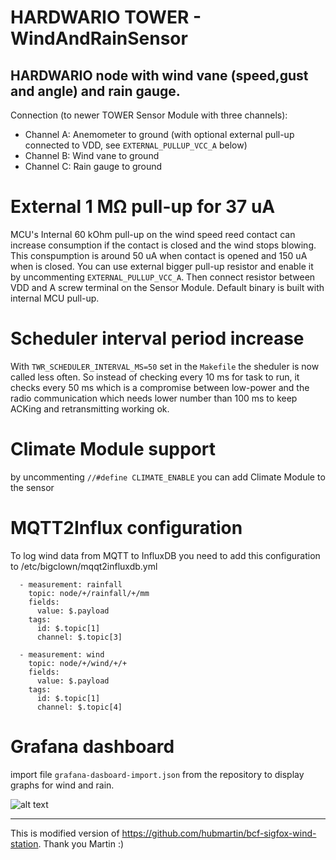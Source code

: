 # HARDWARIO TOWER - WindAndRainSensor

HARDWARIO node with wind vane (speed,gust and angle) and rain gauge.
--------

Connection (to newer TOWER Sensor Module with three channels):

- Channel A: Anemometer to ground (with optional external pull-up connected to VDD, see `EXTERNAL_PULLUP_VCC_A` below)
- Channel B: Wind vane to ground
- Channel C: Rain gauge to ground

# External 1 MΩ pull-up for 37 uA

MCU's Internal 60 kOhm pull-up on the wind speed reed contact can increase consumption if the contact is closed and the wind stops blowing.
This conspumption is around 50 uA when contact is opened and 150 uA when is closed. You can use external bigger pull-up resistor and enable it by uncommenting `EXTERNAL_PULLUP_VCC_A`. Then connect resistor between VDD and A screw terminal on the Sensor Module. Default binary is built with internal MCU pull-up.

# Scheduler interval period increase

With `TWR_SCHEDULER_INTERVAL_MS=50` set in the `Makefile` the sheduler is now called less often. So instead of checking every 10 ms for task to run, it checks every 50 ms which is a compromise between low-power and the radio communication which needs lower number than 100 ms to keep ACKing and retransmitting working ok.

# Climate Module support

by uncommenting `//#define CLIMATE_ENABLE` you can add Climate Module to the sensor


# MQTT2Influx configuration

To log wind data from MQTT to InfluxDB you need to add this configuration to /etc/bigclown/mqqt2influxdb.yml

```
  - measurement: rainfall
    topic: node/+/rainfall/+/mm
    fields:
      value: $.payload
    tags:
      id: $.topic[1]
      channel: $.topic[3]

  - measurement: wind
    topic: node/+/wind/+/+
    fields:
      value: $.payload
    tags:
      id: $.topic[1]
      channel: $.topic[4]

```

# Grafana dashboard

import file `grafana-dasboard-import.json` from the repository to display graphs for wind and rain.

![alt text](https://raw.githubua.s.tent.com/owarek/BC-WindAndRainSensor/master/img/IMG_20181106_155253.jpg)

--------
This is modified version of https://github.com/hubmartin/bcf-sigfox-wind-station. Thank you Martin :)
